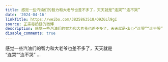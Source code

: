 ```yaml
---
title: 感觉一些汽油们的智力和大老爷也差不多了，天天就是“连哭”“连不哭”
date: '2024-04-16'
linkTitle: https://weibo.com/3825863518/O9ZGLl9gI
source: 正宗毒奶菇的微博
description: 感觉一些汽油们的智力和大老爷也差不多了，天天就是<br>“连哭”“连不哭”  ...
disable_comments: true
---
```

感觉一些汽油们的智力和大老爷也差不多了，天天就是<br>“连哭”“连不哭”  ...
